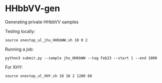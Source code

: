 # HHbbVV-gen
Generating private HHbbVV samples

Testing locally:
```
source onestop_ul_jhu_HHbbWW.sh 10 0 2
```

Running a job:
```
python3 submit.py --sample jhu_HHbbWW --tag Feb23 --start 1 --end 1000
```

For XHY:
```
source onestop_ul_XHY.sh 10 10 2 1200 60
```